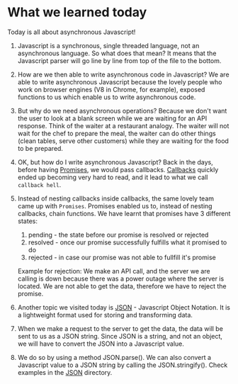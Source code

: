 # What we learned today

Today is all about asynchronous Javascript!

1. Javascript is a synchronous, single threaded language, not an asynchronous language. So what does that mean?
   It means that the Javascript parser will go line by line from top of the file to the bottom.

2. How are we then able to write asynchronous code in Javascript? We are able to write asynchronous Javascript because
   the lovely people who work on browser engines (V8 in Chrome, for example), exposed functions to us which enable us to write asynchronous code.

3. But why do we need asynchronous operations? Because we don't want the user to look at a blank screen while we are waiting for an API response. Think of the waiter at a restaurant analogy. The waiter will not wait for the chef to prepare the meal, the waiter can do other things (clean tables, serve other customers) while they are waiting for the food to be prepared.

4. OK, but how do I write asynchronous Javascript? Back in the days, before having [Promises](https://developer.mozilla.org/en-US/docs/Web/JavaScript/Reference/Global_Objects/Promise), we would pass callbacks. [Callbacks](./Promises/src/callbacks.js) quickly ended up becoming very hard to read, and it lead to what we call `callback hell`.

5. Instead of nesting callbacks inside callbacks, the same lovely team came up with `Promises`. Promises enabled us to, instead of nesting callbacks, chain functions. We have learnt that promises have 3 different states:

   1. pending - the state before our promise is resolved or rejected
   2. resolved - once our promise successfully fulfills what it promised to do
   3. rejected - in case our promise was not able to fullfill it's promise

   Example for rejection: We make an API call, and the server we are calling is down because there was a power outage where the server is located. We are not able to get the data, therefore we have to reject the promise.

6. Another topic we visited today is [JSON](https://developer.mozilla.org/en-US/docs/Web/JavaScript/Reference/Global_Objects/JSON) - Javascript Object Notation. It is a lightweight format used for storing and transforming data.

7. When we make a request to the server to get the data, the data will be sent to us as a JSON string. Since JSON is a string, and not an object, we will have to convert the JSON into a Javascript value.

8. We do so by using a method JSON.parse(). We can also convert a Javascript value to a JSON string by calling the JSON.stringify(). Check examples in the [JSON](./JSON/index.js) directory.
